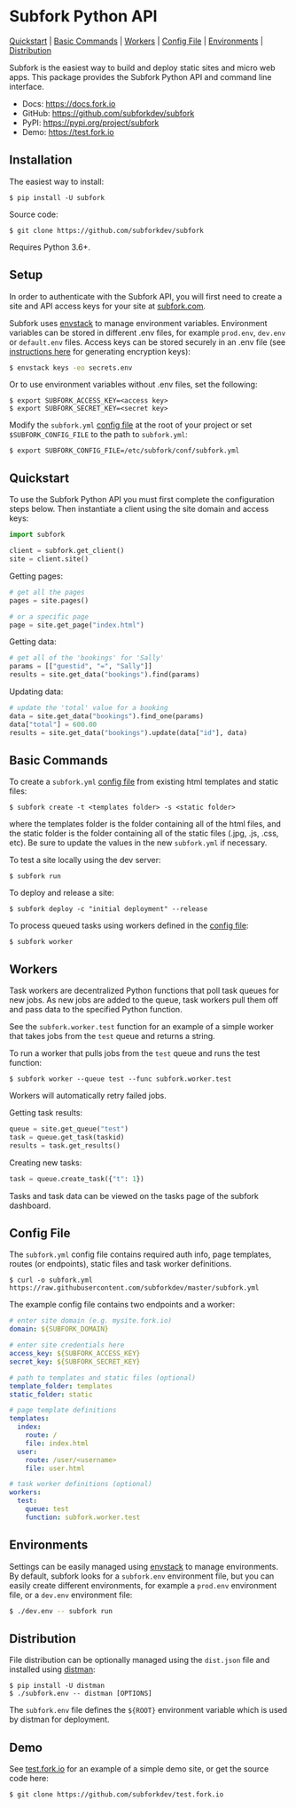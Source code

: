 Subfork Python API
==================

[Quickstart](#quickstart) |
[Basic Commands](#basic-commands) |
[Workers](#workers) |
[Config File](#config-file) |
[Environments](#environments) |
[Distribution](#distribution)

Subfork is the easiest way to build and deploy static sites and micro web apps.
This package provides the Subfork Python API and command line interface.

- Docs: https://docs.fork.io
- GitHub: https://github.com/subforkdev/subfork
- PyPI: https://pypi.org/project/subfork
- Demo: https://test.fork.io

## Installation

The easiest way to install:

```shell
$ pip install -U subfork
```

Source code:

```shell
$ git clone https://github.com/subforkdev/subfork
```

Requires Python 3.6+.

## Setup

In order to authenticate with the Subfork API, you will first need to create
a site and API access keys for your site at [subfork.com](https://subfork.com).

Subfork uses [envstack](https://github.com/rsgalloway/envstack) to manage
environment variables. Environment variables can be stored in different .env
files, for example `prod.env`, `dev.env` or `default.env` files. Access keys can
be stored securely in an .env file (see
[instructions here](https://github.com/rsgalloway/envstack?tab=readme-ov-file#encryption)
for generating encryption keys):

```bash
$ envstack keys -eo secrets.env
```

Or to use environment variables without .env files, set the following:

```shell
$ export SUBFORK_ACCESS_KEY=<access key>
$ export SUBFORK_SECRET_KEY=<secret key>
```

Modify the `subfork.yml` [config file](#config-file) at the root of your project
or set `$SUBFORK_CONFIG_FILE` to the path to `subfork.yml`:

```shell
$ export SUBFORK_CONFIG_FILE=/etc/subfork/conf/subfork.yml
```

## Quickstart

To use the Subfork Python API you must first complete the configuration steps
below. Then instantiate a client using the site domain and access keys:

```python
import subfork

client = subfork.get_client()
site = client.site()
```

Getting pages:

```python
# get all the pages
pages = site.pages()

# or a specific page
page = site.get_page("index.html")
```

Getting data:

```python
# get all of the 'bookings' for 'Sally'
params = [["guestid", "=", "Sally"]]
results = site.get_data("bookings").find(params)
```

Updating data:

```python
# update the 'total' value for a booking
data = site.get_data("bookings").find_one(params)
data["total"] = 600.00
results = site.get_data("bookings").update(data["id"], data)
```

## Basic Commands

To create a `subfork.yml` [config file](#config-file) from existing html templates
and static files:

```shell
$ subfork create -t <templates folder> -s <static folder>
```

where the templates folder is the folder containing all of the html files, and the
static folder is the folder containing all of the static files (.jpg, .js, .css, etc).
Be sure to update the values in the new `subfork.yml` if necessary.

To test a site locally using the dev server:

```shell
$ subfork run
```

To deploy and release a site:

```shell
$ subfork deploy -c "initial deployment" --release
```

To process queued tasks using workers defined in the [config file](#config-file):

```shell
$ subfork worker
```

## Workers

Task workers are decentralized Python functions that poll task queues for new jobs.
As new jobs are added to the queue, task workers pull them off and pass data
to the specified Python function.

See the `subfork.worker.test` function for an example of a simple worker that takes jobs
from the `test` queue and returns a string.

To run a worker that pulls jobs from the `test` queue and runs the test function:

```shell
$ subfork worker --queue test --func subfork.worker.test
```

Workers will automatically retry failed jobs.

Getting task results:

```python
queue = site.get_queue("test")
task = queue.get_task(taskid)
results = task.get_results()
```

Creating new tasks:

```python
task = queue.create_task({"t": 1})
```

Tasks and task data can be viewed on the tasks page of the subfork dashboard.

## Config File

The `subfork.yml` config file contains required auth info, page templates,
routes (or endpoints), static files and task worker definitions.

```shell
$ curl -o subfork.yml https://raw.githubusercontent.com/subforkdev/master/subfork.yml
```

The example config file contains two endpoints and a worker:

```yaml
# enter site domain (e.g. mysite.fork.io)
domain: ${SUBFORK_DOMAIN}

# enter site credentials here
access_key: ${SUBFORK_ACCESS_KEY}
secret_key: ${SUBFORK_SECRET_KEY}

# path to templates and static files (optional)
template_folder: templates
static_folder: static

# page template definitions
templates:
  index:
    route: /
    file: index.html
  user:
    route: /user/<username>
    file: user.html

# task worker definitions (optional)
workers:
  test:
    queue: test
    function: subfork.worker.test
```

## Environments

Settings can be easily managed using [envstack](https://github.com/rsgalloway/envstack)
to manage environments. By default, subfork looks for a `subfork.env`
environment file, but you can easily create different environments, for example
a `prod.env` environment file, or a `dev.env` environment file:

```bash
$ ./dev.env -- subfork run
```

## Distribution

File distribution can be optionally managed using the `dist.json` file and
installed using [distman](https://github.com/rsgalloway/distman):

```shell
$ pip install -U distman
$ ./subfork.env -- distman [OPTIONS]
```

The `subfork.env` file defines the `${ROOT}` environment variable which is used
by distman for deployment.

## Demo

See [test.fork.io](https://test.fork.io) for an example of a simple demo site,
or get the source code here:

```shell
$ git clone https://github.com/subforkdev/test.fork.io
```
